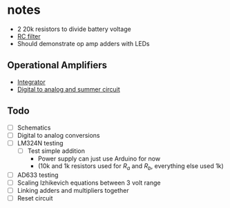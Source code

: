 # notes

- 2 20k resistors to divide battery voltage
- [RC filter](https://www.electronics-tutorials.ws/filter/filter_2.html)
- Should demonstrate op amp adders with LEDs

## Operational Amplifiers

- [Integrator](https://www.electronics-tutorials.ws/opamp/opamp_6.html)
- [Digital to analog and summer circuit](https://www.electronics-tutorials.ws/opamp/opamp_4.html)

## Todo

- [ ] Schematics
- [ ] Digital to analog conversions
- [ ] LM324N testing
  - [ ] Test simple addition
    - Power supply can just use Arduino for now
    - (10k and 1k resistors used for $R_a$ and $R_b$, everything else used 1k)
- [ ] AD633 testing
- [ ] Scaling Izhikevich equations between 3 volt range
- [ ] Linking adders and multipliers together
- [ ] Reset circuit
